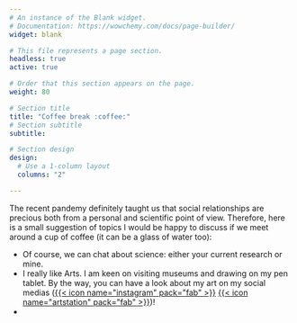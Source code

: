```yaml
---
# An instance of the Blank widget.
# Documentation: https://wowchemy.com/docs/page-builder/
widget: blank

# This file represents a page section.
headless: true
active: true

# Order that this section appears on the page.
weight: 80

# Section title
title: "Coffee break :coffee:"
# Section subtitle
subtitle:

# Section design
design:
  # Use a 1-column layout
  columns: "2"

---
```


The recent pandemy definitely taught us that social relationships are precious
both from a personal and scientific point of view.
Therefore, here is a small suggestion of topics I would be happy to discuss 
if we meet around a cup of coffee (it can be a glass of water too):

- Of course, we can chat about science: either your current research or mine.
- I really like Arts. I am keen on visiting museums and drawing on my pen tablet. 
By the way, you can have a look about my art on my social medias 
([{{< icon name="instagram" pack="fab" >}}](https://www.instagram.com/achillesalaun/)
 [{{< icon name="artstation" pack="fab" >}}](https://www.artstation.com/achille_salaun))!
- 


